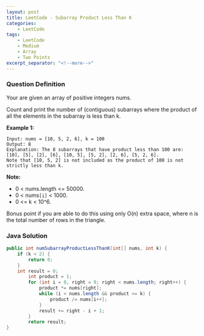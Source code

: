 ```yaml
---
layout: post
title: LeetCode - Subarray Product Less Than K
categories:
    - LeetCode
tags:
    - LeetCode
    - Medium
    - Array
    - Two Points
excerpt_separator: "<!--more-->"
---
```


### Question Definition

Your are given an array of positive integers nums.

Count and print the number of (contiguous) subarrays where the product of all the elements in the subarray is less than k.
<!--more-->

**Example 1:**
```
Input: nums = [10, 5, 2, 6], k = 100
Output: 8
Explanation: The 8 subarrays that have product less than 100 are: [10], [5], [2], [6], [10, 5], [5, 2], [2, 6], [5, 2, 6].
Note that [10, 5, 2] is not included as the product of 100 is not strictly less than k.
```

**Note:**

* 0 < nums.length <= 50000.
* 0 < nums`[i]` < 1000.
* 0 <= k < 10^6.

Bonus point if you are able to do this using only O(n) extra space, where n is the total number of rows in the triangle.


### Java Solution
```java
public int numSubarrayProductLessThanK(int[] nums, int k) {
    if (k < 2) {
        return 0;
    }
    int result = 0;
        int product = 1;
        for (int i = 0, right = 0; right < nums.length; right++) {
            product *= nums[right];
            while (i < nums.length && product >= k) {
                product /= nums[i++];
            }
            result += right - i + 1;
        }
        return result;
}
```
